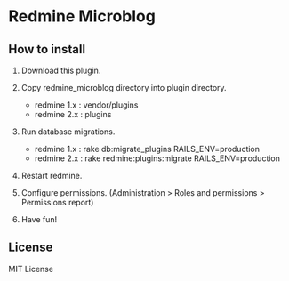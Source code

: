 # Redmine Microblog

## How to install

1. Download this plugin.

2. Copy redmine_microblog directory into plugin directory.
	* redmine 1.x : vendor/plugins 
	* redmine 2.x : plugins

3. Run database migrations.
	* redmine 1.x : rake db:migrate_plugins RAILS_ENV=production
	* redmine 2.x : rake redmine:plugins:migrate RAILS_ENV=production

4. Restart redmine.

5. Configure permissions. (Administration > Roles and permissions > Permissions report)

6. Have fun!

## License

MIT License
